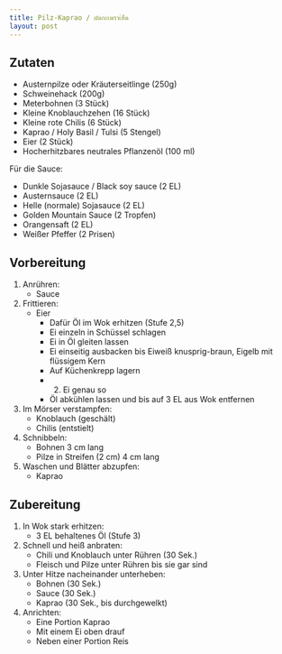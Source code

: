 ```yaml
---
title: Pilz-Kaprao / ผัดกะเพราเ่ห็ด
layout: post
---
```


## Zutaten

* Austernpilze oder Kräuterseitlinge (250g)
* Schweinehack (200g)
* Meterbohnen (3 Stück)
* Kleine Knoblauchzehen (16 Stück)
* Kleine rote Chilis (6 Stück)
* Kaprao / Holy Basil / Tulsi (5 Stengel)
* Eier (2 Stück)
* Hocherhitzbares neutrales Pflanzenöl (100 ml)

Für die Sauce:

* Dunkle Sojasauce / Black soy sauce (2 EL)
* Austernsauce (2 EL)
* Helle (normale) Sojasauce (2 EL)
* Golden Mountain Sauce (2 Tropfen)
* Orangensaft (2 EL)
* Weißer Pfeffer (2 Prisen)

## Vorbereitung

1. Anrühren:
   * Sauce
2. Frittieren:
   * Eier
     * Dafür Öl im Wok erhitzen (Stufe 2,5)
     * Ei einzeln in Schüssel schlagen
     * Ei in Öl gleiten lassen
     * Ei einseitig ausbacken bis Eiweiß knusprig-braun, Eigelb mit flüssigem Kern
     * Auf Küchenkrepp lagern
     * 2. Ei genau so
     * Öl abkühlen lassen und bis auf 3 EL aus Wok entfernen
3. Im Mörser verstampfen:
   * Knoblauch (geschält)
   * Chilis (entstielt)
4. Schnibbeln:
   * Bohnen 3 cm lang
   * Pilze in Streifen (2 cm) 4 cm lang
5. Waschen und Blätter abzupfen:
   * Kaprao

## Zubereitung

1. In Wok stark erhitzen:
   * 3 EL behaltenes Öl (Stufe 3)
2. Schnell und heiß anbraten:
   - Chili und Knoblauch unter Rühren (30 Sek.)
   - Fleisch und Pilze unter Rühren bis sie gar sind
3. Unter Hitze nacheinander unterheben:
   - Bohnen (30 Sek.)
   - Sauce (30 Sek.)
   - Kaprao (30 Sek., bis durchgewelkt)
4. Anrichten:
   - Eine Portion Kaprao
   - Mit einem Ei oben drauf
   - Neben einer Portion Reis
